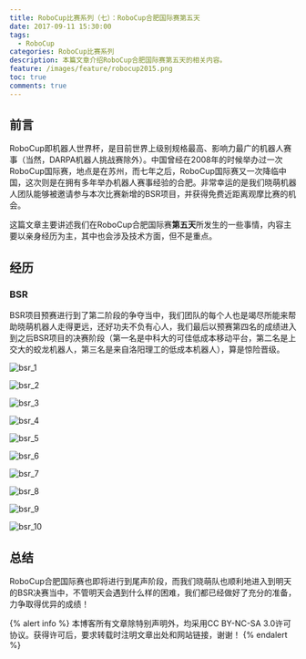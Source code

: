 ```yaml
---
title: RoboCup比赛系列（七）：RoboCup合肥国际赛第五天
date: 2017-09-11 15:30:00
tags:
  - RoboCup
categories: RoboCup比赛系列
description: 本篇文章介绍RoboCup合肥国际赛第五天的相关内容。
feature: /images/feature/robocup2015.png
toc: true
comments: true
---
```


## 前言

RoboCup即机器人世界杯，是目前世界上级别规格最高、影响力最广的机器人赛事（当然，DARPA机器人挑战赛除外）。中国曾经在2008年的时候举办过一次RoboCup国际赛，地点是在苏州，而七年之后，RoboCup国际赛又一次降临中国，这次则是在拥有多年举办机器人赛事经验的合肥。非常幸运的是我们晓萌机器人团队能够被邀请参与本次比赛新增的BSR项目，并获得免费近距离观摩比赛的机会。

这篇文章主要讲述我们在RoboCup合肥国际赛**第五天**所发生的一些事情，内容主要以亲身经历为主，其中也会涉及技术方面，但不是重点。

<!--more-->

## 经历

### BSR

BSR项目预赛进行到了第二阶段的争夺当中，我们团队的每个人也是竭尽所能来帮助晓萌机器人走得更远，还好功夫不负有心人，我们最后以预赛第四名的成绩进入到之后BSR项目的决赛阶段（第一名是中科大的可佳低成本移动平台，第二名是上交大的蛟龙机器人，第三名是来自洛阳理工的低成本机器人），算是惊险晋级。

![bsr_1](http://media.myyerrol.io/images/hefei/day_5/bsr/bsr_1.jpg)

![bsr_2](http://media.myyerrol.io/images/hefei/day_5/bsr/bsr_2.jpg)

![bsr_3](http://media.myyerrol.io/images/hefei/day_5/bsr/bsr_3.jpg)

![bsr_4](http://media.myyerrol.io/images/hefei/day_5/bsr/bsr_4.jpg)

![bsr_5](http://media.myyerrol.io/images/hefei/day_5/bsr/bsr_5.jpg)

![bsr_6](http://media.myyerrol.io/images/hefei/day_5/bsr/bsr_6.jpg)

![bsr_7](http://media.myyerrol.io/images/hefei/day_5/bsr/bsr_7.jpg)

![bsr_8](http://media.myyerrol.io/images/hefei/day_5/bsr/bsr_8.jpg)

![bsr_9](http://media.myyerrol.io/images/hefei/day_5/bsr/bsr_9.jpg)

![bsr_10](http://media.myyerrol.io/images/hefei/day_5/bsr/bsr_10.jpg)

## 总结

RoboCup合肥国际赛也即将进行到尾声阶段，而我们晓萌队也顺利地进入到明天的BSR决赛当中，不管明天会遇到什么样的困难，我们都已经做好了充分的准备，力争取得优异的成绩！

{% alert info %}
本博客所有文章除特别声明外，均采用CC BY-NC-SA 3.0许可协议。获得许可后，要求转载时注明文章出处和网站链接，谢谢！
{% endalert %}
